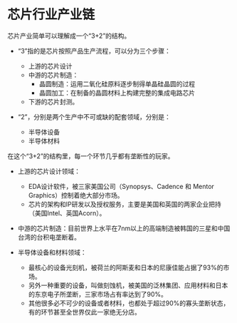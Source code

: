 # 芯片行业产业链

芯片产业简单可以理解成一个“3+2”的结构。

* “3”指的是芯片按照产品生产流程，可以分为三个步骤：
  * 上游的芯片设计
  * 中游的芯片制造：
    * 晶圆制造：运用二氧化硅原料逐步制得单晶硅晶圆的过程
    * 晶圆加工：在制备的晶圆材料上构建完整的集成电路芯片
  * 下游的芯片封测。

* “2”，分别是两个生产中不可或缺的配套领域，分别是：
  * 半导体设备
  * 半导体材料

在这个“3+2”的结构里，每一个环节几乎都有垄断性的玩家。

* 上游的芯片设计领域：
  * EDA设计软件，被三家美国公司（Synopsys、Cadence 和 Mentor Graphics）控制着绝大部分市场。
  * 芯片的架构和IP研发以及授权服务，主要是美国和英国的两家企业把持（美国Intel、英国Acorn）。

* 中游的芯片制造：目前世界上水平在7nm以上的高端制造被韩国的三星和中国台湾的台积电垄断着。

* 半导体设备和材料领域：
  * 最核心的设备光刻机，被荷兰的阿斯麦和日本的尼康佳能占据了93%的市场。
  * 另外一种重要的设备，叫做刻蚀机，被美国的泛林集团、应用材料和日本的东京电子所垄断，三家市场占有率达到了90%。
  * 其他很多必不可少的设备或者材料，也都处于超过90%的寡头垄断状态，有的环节甚至全世界仅此一家绝无分店。